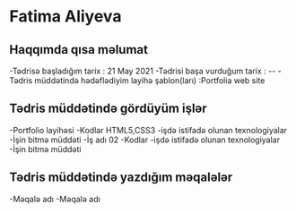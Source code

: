 
# Fatima Aliyeva
 ## Haqqımda qısa məlumat
 -Tədrisə başladığım tarix : 21 May 2021
 -Tədrisi başa vurduğum tarix : --
 -Tədris müddətində hədəflədiyim layihə şablon(ları) :Portfolia web site


 ## Tədris müddətində gördüyüm işlər
 -Portfolio layihəsi 
  -Kodlar HTML5,CSS3
  -işdə istifadə olunan texnologiyalar
  -İşin bitmə müddəti
 -İş adı 02
  -Kodlar
  -işdə istifadə olunan texnologiyalar
  -İşin bitmə müddəti
 ## Tədris müddətində yazdığım məqalələr
 -Məqalə adı
 -Məqalə adı
